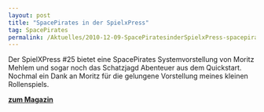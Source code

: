 ```yaml
---
layout: post
title: "SpacePirates in der SpielxPress"
tag: SpacePirates
permalink: /Aktuelles/2010-12-09-SpacePiratesinderSpielxPress-spacepirates
---
```



Der SpielXPress #25 bietet eine SpacePirates Systemvorstellung von Moritz Mehlem und sogar noch das Schatzjagd Abenteuer aus dem Quickstart. Nochmal ein Dank an Moritz für die gelungene Vorstellung meines kleinen Rollenspiels.

<b>[zum Magazin](http:/www.spielxpress.com/.php?mm4=2%2Cegamezin_25%2C1%2C25)</b>


